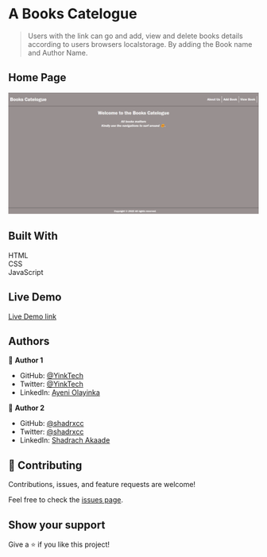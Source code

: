 # A Books Catelogue
> Users with the link can go and add, view and delete books details according to users browsers localstorage. By adding the Book name and Author Name.

## Home Page
![screenshot](img/home.png)

## Built With 
HTML <br> CSS <br> JavaScript

## Live Demo

[Live Demo link](https://yinktech.github.io/books-Catelogue/)

## Authors

👤 **Author 1**

- GitHub: [@YinkTech](https://github.com/yinktech)
- Twitter: [@YinkTech](https://twitter.com/yinktech)
- LinkedIn: [Ayeni Olayinka](https://www.linkedin.com/in/ayeni-olayinka-726181134/)

👤 **Author 2**

- GitHub: [@shadrxcc](https://github.com/shadrxcc)
- Twitter: [@shadrxcc](https://twitter.com/shadrxcc)
- LinkedIn: [Shadrach Akaade](https://www.linkedin.com/in/shadrach-akaade-24a375189/)

## 🤝 Contributing
Contributions, issues, and feature requests are welcome!

Feel free to check the [issues page](https://github.com/YinkTech/books-Catelogue/issues).

## Show your support

Give a ⭐️ if you like this project!